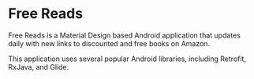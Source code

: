 # Free Reads

Free Reads is a Material Design based Android application that updates daily with new links to discounted and free books on Amazon.

This application uses several popular Android libraries, including Retrofit, RxJava, and Glide.
